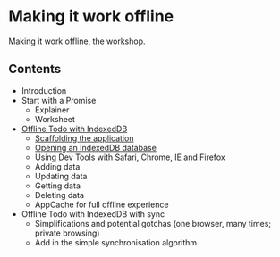 Making it work offline
======================

Making it work offline, the workshop.

Contents
--------

- Introduction
- Start with a Promise
  - Explainer
  - Worksheet
- [Offline Todo with IndexedDB](03-offline-todo)
  - [Scaffolding the application](03-offline-todo/01-scaffolding)
  - [Opening an IndexedDB database](03-offline-todo/02-opening-a-database)
  - Using Dev Tools with Safari, Chrome, IE and Firefox
  - Adding data
  - Updating data
  - Getting data
  - Deleting data
  - AppCache for full offline experience
- Offline Todo with IndexedDB with sync
  - Simplifications and potential gotchas (one browser, many times; private browsing)
  - Add in the simple synchronisation algorithm
